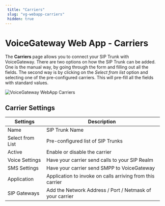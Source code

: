 ```yaml
---
 title: "Carriers" 
 slug: "vg-webapp-carriers" 
 hidden: true 
---
```


# VoiceGateway Web App - Carriers

The **Carriers** page allows you to connect your SIP Trunk with VoiceGateway. There are two options on how the SIP Trunk can be added. One is the manual way, by going through the form and filling out all the fields. The second way is by clicking on the _Select from list_ option and selecting one of the pre-configured carriers. This will pre-fill all the fields with standard values.

<div class="divider"></div>

<img src="{{config.site_url}}voicegateway/images/VG-webapp-carriers.png" alt="VoiceGateway WebApp Carriers" />

## Carrier Settings

<div class="divider"></div>

| Settings         | Description                                               |
| ---------------- | --------------------------------------------------------- |
| Name             | SIP Trunk Name                                            |
| Select from List | Pre-configured list of SIP Trunks                         |
| Active           | Enable or disable the carrier                             |
| Voice Settings   | Have your carrier send calls to your SIP Realm            |
| SMS Settings     | Have your carrier send SMPP to VoiceGateway               |
| Application      | Application to invoke on calls arriving from this carrier |
| SIP Gateways     | Add the Network Address / Port / Netmask of your carrier  |
